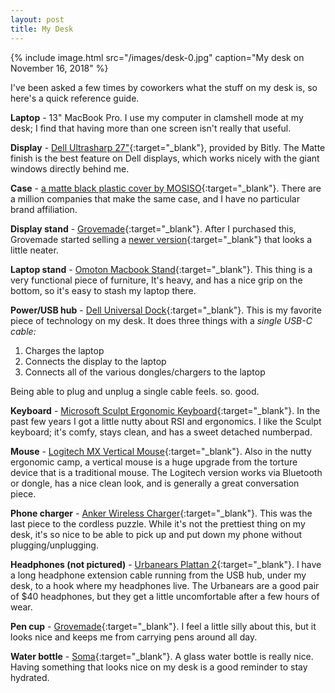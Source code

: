 ```yaml
---
layout: post
title: My Desk
---
```


{% include image.html src="/images/desk-0.jpg" caption="My desk on November 16, 2018" %}

I've been asked a few times by coworkers what the stuff on my desk is, so here's a quick reference guide.

**Laptop** - 13" MacBook Pro. I use my computer in clamshell mode at my desk; I find that having more than one screen isn't really that useful.

**Display** - [Dell Ultrasharp 27"](https://amzn.to/2Tiafkb){:target="_blank"}, provided by Bitly. The Matte finish is the best feature on Dell displays, which works nicely with the giant windows directly behind me.

**Case** - [a matte black plastic cover by MOSISO](https://amzn.to/2DnZ83I){:target="_blank"}. There are a million companies that make the same case, and I have no particular brand affiliation.

**Display stand** - [Grovemade](https://grovemade.com/product/walnut-monitor-stand/?initial=64){:target="_blank"}. After I purchased this, Grovemade started selling a [newer version](https://grovemade.com/product/walnut-desk-shelf/?initial=342){:target="_blank"} that looks a little neater.

**Laptop stand** - [Omoton Macbook Stand](https://amzn.to/2Tjekog){:target="_blank"}. This thing is a very functional piece of furniture, It's heavy, and has a nice grip on the bottom, so it's easy to stash my laptop there.

**Power/USB hub** - [Dell Universal Dock](https://amzn.to/2DpwJdr){:target="_blank"}. This is my favorite piece of technology on my desk. It does three things with a _single USB-C cable:_

1. Charges the laptop
2. Connects the display to the laptop
3. Connects all of the various dongles/chargers to the laptop

Being able to plug and unplug a single cable feels. so. good.

**Keyboard** - [Microsoft Sculpt Ergonomic Keyboard](https://amzn.to/2S0Eue5){:target="_blank"}. In the past few years I got a little nutty about RSI and ergonomics. I like the Sculpt keyboard; it's comfy, stays clean, and has a sweet detached numberpad.

**Mouse** - [Logitech MX Vertical Mouse](https://amzn.to/2ThKUqx){:target="_blank"}. Also in the nutty ergonomic camp, a vertical mouse is a huge upgrade from the torture device that is a traditional mouse. The Logitech version works via Bluetooth or dongle, has a nice clean look, and is generally a great conversation piece.

**Phone charger** - [Anker Wireless Charger](https://amzn.to/2Thlidj){:target="_blank"}. This was the last piece to the cordless puzzle. While it's not the prettiest thing on my desk, it's so nice to be able to pick up and put down my phone without plugging/unplugging.

**Headphones (not pictured)** - [Urbanears Plattan 2](https://amzn.to/2Tj06nh){:target="_blank"}. I have a long headphone extension cable running from the USB hub, under my desk, to a hook where my headphones live. The Urbanears are a good pair of $40 headphones, but they get a little uncomfortable after a few hours of wear.

**Pen cup** - [Grovemade](https://grovemade.com/product/walnut-pen-cup/?initial=80){:target="_blank"}. I feel a little silly about this, but it looks nice and keeps me from carrying pens around all day.

**Water bottle** - [Soma](https://drinksoma.com/products/glass-water-bottle){:target="_blank"}. A glass water bottle is really nice. Having something that looks nice on my desk is a good reminder to stay hydrated.